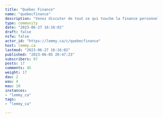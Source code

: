 ```yaml
---
title: "Québec Finance" 
name: "quebecfinance"
description: "Venez discuter de tout ce qui touche la finance personnelle de près ou de loin avec d'autres québécois!"
type: community
date: "2023-06-27 16:16:02"
draft: false
nsfw: false
actor_id: "https://lemmy.ca/c/quebecfinance"
host: lemmy.ca
lastmod: "2023-06-27 16:16:02"
published: "2023-06-05 20:47:23"
subscribers: 97
posts: 17
comments: 45
weight: 17
dau: 2
wau: 4
mau: 10
instances:
- "lemmy_ca"
tags: 
- "lemmy_ca"

---
```

